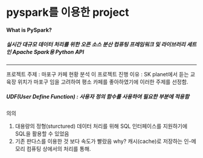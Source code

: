 # pyspark를 이용한 project

#### What is PySpark?
##### 실시간 대규모 데이터 처리를 위한 오픈 소스 분산 컴퓨팅 프레임워크 및 라이브러리 세트인 Apache Spark용 Python API

---
프로젝트 주제 : 마포구 카페 현황 분석
이 프로젝트 진행 이유 : SK planet에서 듣는 교육장 위치가 마포구 임을 고려하여 평소 카페를 좋아하였기에 이러한 주제를 선정함.

##### UDF(User Define Function) : 사용자 정의 함수를 사용하여 필요한 부분에 적용함

의의
1. 대용량의 정형(sturctured) 데이터 처리를 위해 SQL 인터페이스를 지원하기에 SQL을 활용할 수 있었음
2. 기존 판다스를 이용한 것 보다 속도가 빨랐음 why? 캐시(cache)로 저장하는 인-메모리 컴퓨팅 상에서의 처리를 통해.
